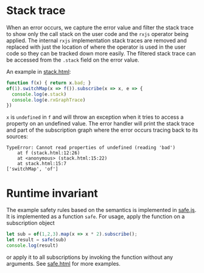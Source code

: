Stack trace
===========
When an error occurs, we capture the error value and filter the stack trace to
show only the call stack on the user code and the `rxjs` operator being
applied. The internal `rxjs` implementation stack traces are removed and
replaced with just the location of where the operator is used in the user code
so they can be tracked down more easily.
The filtered stack trace can be accessed from the `.stack` field on the error
value.

An example in [stack.html](stack.html):
```javascript
function f(x) { return x.bad; }
of(1).switchMap(x => f()).subscribe(x => x, e => {
  console.log(e.stack)
  console.log(e.rxGraphTrace)
})
```

`x` is `undefined` in `f` and will throw an exception when it tries to access
a property on an undefined value. The error handler will print the stack trace
and part of the subscription graph where the error occurs tracing back to its
sources:
```
TypeError: Cannot read properties of undefined (reading 'bad')
    at f (stack.html:12:26)
    at <anonymous> (stack.html:15:22)
    at stack.html:15:7
['switchMap', 'of']
```


Runtime invariant
=================
The example safety rules based on the semantics is implemented in
[safe.js](safe.js). It is implemented as a function `safe`. For usage, apply the
function on a subscription object
```javascript
let sub = of(1,2,3).map(x => x * 2).subscribe();
let result = safe(sub)
console.log(result)
```

or apply it to all subscriptions by invoking the function without any arguments.
See [safe.html](safe.html) for more examples.

